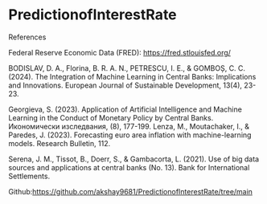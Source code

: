 # PredictionofInterestRate

References

Federal Reserve Economic Data (FRED): https://fred.stlouisfed.org/

BODISLAV, D. A., Florina, B. R. A. N., PETRESCU, I. E., & GOMBOȘ, C. C. (2024). The Integration of Machine Learning in Central Banks: Implications and Innovations. European Journal of Sustainable Development, 13(4), 23-23.
 
Georgieva, S. (2023). Application of Artificial Intelligence and Machine Learning in the Conduct of Monetary Policy by Central Banks. Икономически изследвания, (8), 177-199.
Lenza, M., Moutachaker, I., & Paredes, J. (2023). Forecasting euro area inflation with machine-learning models. Research Bulletin, 112.   
 
Serena, J. M., Tissot, B., Doerr, S., & Gambacorta, L. (2021). Use of big data sources and applications at central banks (No. 13). Bank for International Settlements.

Github:https://github.com/akshay9681/PredictionofInterestRate/tree/main
